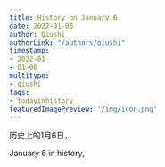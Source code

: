 ```yaml
---
title: History on January 6
date: 2022-01-06
author: Qiushi 
authorLink: "/authors/qiushi"
timestamp: 
- 2022-01
- 01-06
multitype: 
- qiushi
tags: 
- todayinhistory
featuredImagePreview: '/img/icon.png'
---
```









历史上的1月6日，

January 6 in history, 

<!--more-->

